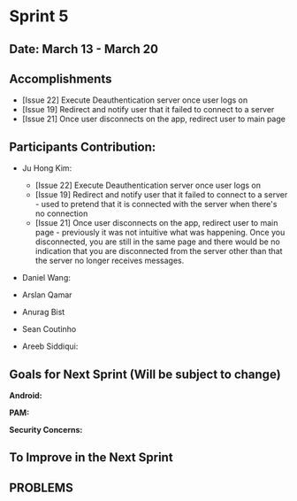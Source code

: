 # Sprint 5

## Date: March 13 - March 20

## Accomplishments
* [Issue 22] Execute Deauthentication server once user logs on
* [Issue 19] Redirect and notify user that it failed to connect to a server
* [Issue 21] Once user disconnects on the app, redirect user to main page
## Participants Contribution:
* Ju Hong Kim:
    * [Issue 22] Execute Deauthentication server once user logs on
    * [Issue 19] Redirect and notify user that it failed to connect to a server - used to pretend that it is connected with the server when there's no connection
    * [Issue 21] Once user disconnects on the app, redirect user to main page - previously it was not intuitive what was happening. Once you disconnected, you are still in the same page and there would be no indication that you are disconnected from the server other than that the server no longer receives messages.
* Daniel Wang: 
   
* Arslan Qamar
    
* Anurag Bist
 
* Sean Coutinho
  
* Areeb Siddiqui:

## Goals for Next Sprint (Will be subject to change)
**Android:**
    
 **PAM:**
     
 **Security Concerns:**
 
## To Improve in the Next Sprint
 
## PROBLEMS
   
